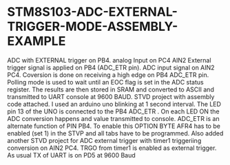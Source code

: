 # STM8S103-ADC-EXTERNAL-TRIGGER-MODE-ASSEMBLY-EXAMPLE
ADC with EXTERNAL trigger on PB4. analog Input on PC4 AIN2
External trigger signal is applied on PB4 (ADC_ETR pin). ADC input signal on AIN2 PC4. Coversion is done on receiving a high edge on PB4 ADC_ETR pin. Polling mode is used to wait until an EOC flag is set in the 
ADC status register. The results are then stored in SRAM and converted to ASCII and transmitted to UART console at 9600 BAUD. STVD project with assembly code attached. I used an arduino uno blinking at 1 second interval. The LED pin 13 of the UNO is connected to the PB4 ADC_ETR . On each LED ON the ADC conversion happens and value transmitted to console.   ADC_ETR  is an alternate function of PIN PB4. To enable this 
OPTION BYTE AFR4 has to be enabled (set 1) in the STVP and all tabs have to be programmed. Also added another STVD project for ADC external trigger with timer1 triggeriing conversion on AIN2 PC4. TRGO from timer1 is enabled as external trigger. As usual TX of UART is on PD5 at 9600 Baud
